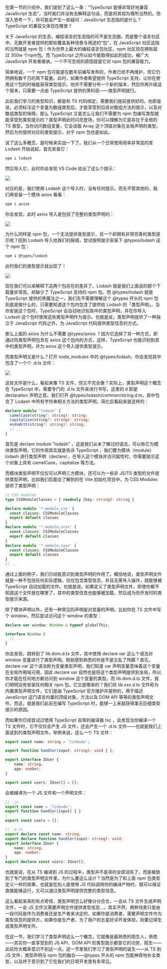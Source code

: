 在第一节的介绍中，我们提到了这么一条：“TypeScript 能够非常好地兼容 JavaScript 生态”，当时我们并没有去解释这句话，而是将其视为理所当然的。但深入思考一下，你可能会产生一些疑问：JavaScript 生态指的是什么？TypeScript 的兼容又体现在哪里？

关于 JavaScript 的生态，编程语言的生态指的可不是生态圈，而是整个语言社区中，无数开发者提供的那些覆盖各种场景与用途的“包”，在 JavaScript 社区这指的当然就是 npm 包！作为世界上最大的编程语言包社区，npm 社区现在拥有超过 300w 个npm包。而 TypeScript 之所以如今能取得如此的成功，被广大 JavaScript 开发者接纳，一个不可忽视的原因就是它对 npm 包的兼容能力。

简单地说，一个 npm 包可能是在数年前编写发布的，作者已经不再维护，但它仍然拥有数千万的周下载量。此时，如果作者希望提供 TypeScript 支持，让你在使用这个包的时候能获得类型提示，他并不需要分布一个新的版本，然后你再升级这个版本，只需要一点由 TypeScript 提供的黑科技——类型声明就行。

此前我们学习的类型知识，都是和 TS 代码绑定，需要我们提前提供好的。也即是说，必须标注这个变量为数组类型后，才能享受到后续对数组方法的提示，以及对数组类型的保障。那么 TypeScript 又是怎么让我们不需要为 npm 包编写类型就能享受到类型提示的？类型声明此时闪亮登场，你可以理解为它是存在于全局的 TS 类型，当你访问数组变量，它会读取 Array 这个顶级对象在全局声明的类型，然后为你提供对应的类型提示，对于 npm 包也是如此。

说了这么多概念，是时候来实战一下了。我们从一个日常使用频率非常高的库 Lodash 开始说起，首先安装它：

```bash
npm i lodash
```

然后导入它，此时你会发现 VS Code 给出了这么个提示：

![](https://p3-juejin.byteimg.com/tos-cn-i-k3u1fbpfcp/bd612634a972462cbd716e9322b1229a~tplv-k3u1fbpfcp-jj-mark:0:0:0:0:q75.image#?w=1040&h=384&s=111989&e=png&b=22252a)

对应的是，我们使用 Lodash 这个导入时，没有任何提示。而先不管其他的，我们再安装一个模块 axios 看看：

```bash
npm i axios
```

你会发现，此时 axios 导入是包括了完整的类型声明的：

![](https://p3-juejin.byteimg.com/tos-cn-i-k3u1fbpfcp/7a2c71802fbc45ffb74051d9c7642e99~tplv-k3u1fbpfcp-jj-mark:0:0:0:0:q75.image#?w=874&h=674&s=85414&e=png&b=21252a)

为什么同样是 npm 包，一个无法提供类型提示，另一个却拥有非常完善的类型提示呢？回到 Lodash 导入给我们的报错，尝试按照提示安装下 @types/lodash 这个 npm 包：

```bash
npm i @types/lodash
```

此时我们的类型提示就出现了！

![](https://p3-juejin.byteimg.com/tos-cn-i-k3u1fbpfcp/74b55373eafb44acbcfd144ede417d67~tplv-k3u1fbpfcp-jj-mark:0:0:0:0:q75.image#?w=868&h=668&s=85023&e=png&b=22252b)

现在我们可以来解释下这两个包存在的差异了。Lodash 就是我们上面说的那个下载量非常高，却缺少了 TypeScript 支持的 npm 包。而 @types/lodash 就是 TypeScript 提供的黑魔法之一，我们先不需要理解这个 @types 开头的 npm 包到底是做什么的，只需要知道这个包内包含了提供给 Lodash 的「类型声明」，当你安装这个包时，TypeScript 会自动地识别其中的类型声明，并在你导入 Lodash 这个包时使用这些类型声明作为提示。也就是说，类型声明提供了一种独立于 JavaScript 代码之外，为 JavaScript 代码提供类型信息的方式。

那么上面的 axios 为什么不需要 @types/axios ？因为它选择了另一种方式，即通过将类型声明包含在 axios 这个包内的方式，这样，TypeScript 也能识别到其中的类型声明，并为 axios 这个导入提供类型提示。

而类型声明又是什么？打开 node_modules 中的 @types/lodash，你会发现其中包含了一个个 .d.ts 文件：

![](https://p3-juejin.byteimg.com/tos-cn-i-k3u1fbpfcp/b6000851f3f34f0ba78f37ae26fe80f0~tplv-k3u1fbpfcp-jj-mark:0:0:0:0:q75.image#?w=486&h=1326&s=122155&e=png&b=212429)

这些文件是什么，看起来像 TS 文件，但又不完全像？实际上，类型声明这个概念在 TypeScript 中，需要专门的 .d.ts 文件来进行书写，这里的 d 即是 declaration 声明之意。我们打开 @types/lodash/common/string.d.ts，其中包含了 Lodash 中所有字符串相关方法的类型声明，简化后看起来是这样的：

```typescript
declare module "lodash" {
  camelCase(string?: string): string;
  capitalize(string?: string): string;
  endsWith(string?: string): string;
  // ...
}
```

首先是 declare module "lodash" ，这是我们从未了解过的语法，可以称它为模块类型声明，它的作用其实就是告诉 TypeScript ，我们要为模块（module）lodash 进行类型声明（declare），在导入这个模块并访问属性时，你需要提示这个对象上具有 camelCase，capitalize 等方法。

而模块类型声明不仅仅可以声明三方模块，还可以为一些非 JS/TS 类型的文件提供类型声明，比如我们后面会了解到的在 Vite 初始化项目中，为 CSS Modules 提供了类型声明：

```typescript
// CSS modules
type CSSModuleClasses = { readonly [key: string]: string }

declare module '*.module.css' {
  const classes: CSSModuleClasses
  export default classes
}
declare module '*.module.scss' {
  const classes: CSSModuleClasses
  export default classes
}
declare module '*.module.sass' {
  const classes: CSSModuleClasses
  export default classes
}
// ...
```

通过上面的例子，我们已经能意识到类型声明的作用了。概括地说，类型声明文件就是一种不包括任何实际逻辑，仅仅包含类型信息，并且无需导入操作，就能够被 TypeScript 自动加载的文件。也就是说，如果定义了类型声明文件，即使你都不知道这个文件放在哪里了，其中的类型信息也能够被加载，然后成为你开发时的类型提示来源。

除了模块声明以外，还有一种常见的声明是对变量的声明。比如你在 TS 文件中写个 window，然后尝试访问这个 window 的类型：

```typescript
declare var window: Window & typeof globalThis;

interface Window {
  // ...
}
```

你会发现，跳转到了 lib.dom.d.ts 文件，其中使用 declare var 这么个语法对 window 变量进行了类型声明。刚刚感到熟悉的你是不是又乱了阵脚？首先，declare var 这个语法称为变量类型声明，我们知道 var 声明变量意味着这个变量在全局作用域可用，因此 declare var 自然也是将这个类型声明提供到全局，所以你才能在任何地方都访问到 window 这个变量的类型。而 lib.dom.d.ts 文件，我们明明没有安装任何相关 npm 包，它又是哪来的？我们将 lib.xxx.d.ts 文件称为内置类型声明文件，它们是由 TypeScript 官方维护并提供的，用于描述 JavaScript 这门语言内置的顶级对象、方法以及 DOM API 等等的类型声明文件。而这，就是我们此前在编写 TypeScript 时，能够一上来就获得事无巨细类型提示的原因。

而如果你已经尝试过使用 TypeScript 自带的编译器 tsc ，会发现当你编译一个 TS 文件时，它不仅仅会产生 JS 文件，还会产生一个 .d.ts 文件——也就是我们上面说到的类型声明文件。举例来说，这么一个 TS 文件：

```typescript
export const name: string = 'linbudu';

export function handler(input: string): void { };

export interface IUser {
    name: string;
    age: number;
}

export const users: IUser[] = [];
```

会被编译为一个 JS 文件和一个声明文件：

```typescript
// .js
export const name = 'linbudu';
export function handler(input) { }
;
export const users = [];

// .d.ts
export declare const name: string;
export declare function handler(input: string): void;
export interface IUser {
    name: string;
    age: number;
}
export declare const users: IUser[];
```

也就是说，在从 TS 编译到 JS 的过程中，类型并不是真的全部消失了，而是被放到了专门的类型声明文件里。为什么要这么设计？当然是为了和上面 npm 包类型定义一样的效果，也就是在别人是使用 JS 代码调用你的编译产物时，既可以保证直接能够运行，又可以通过类型声明提供完整的类型信息。

这么看起来真的有点奇怪，类型声明怎么好像分分合合，一会从 TS 文件生成声明文件，一会 JS 文件又需要声明文件提供类型信息...，其实不然，两种场景只是由一段代码是作为消费者还是生产者来决定的，如果你是消费者，需要声明文件作为类型信息的提供方，如果你是生产者，为了用户的五星好评开发体验，则要记得生成类型声明文件。

在这一节，我们学习了类型声明这么一个概念，它就像是最熟悉的陌生人，熟悉——其实你一直享受到的 JS API、DOM API 的类型提示都是它的功劳，陌生——此前你大概率意识不到这一点。这一节里我们学习了类型声明的诞生——从 TS 到 JS 文件，类型声明与 npm 包的融合——@types 开头的 npm 包能神奇地补全类型，以及终于意识到了它在我们的日常开发里有多常见。